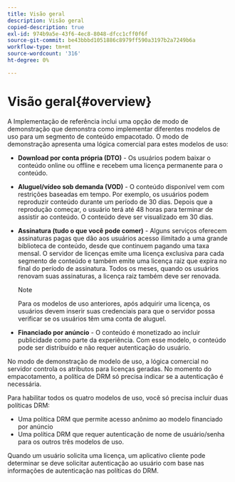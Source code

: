 ```yaml
---
title: Visão geral
description: Visão geral
copied-description: true
exl-id: 974b9a5e-43f6-4ec8-8048-dfcc1cff0f6f
source-git-commit: be43bbbd1051886c8979ff590a3197b2a7249b6a
workflow-type: tm+mt
source-wordcount: '316'
ht-degree: 0%

---
```


# Visão geral{#overview}

A Implementação de referência inclui uma opção de modo de demonstração que demonstra como implementar diferentes modelos de uso para um segmento de conteúdo empacotado. O modo de demonstração apresenta uma lógica comercial para estes modelos de uso:

* **Download por conta própria (DTO)** - Os usuários podem baixar o conteúdo online ou offline e recebem uma licença permanente para o conteúdo.
* **Aluguel/vídeo sob demanda (VOD)** - O conteúdo disponível vem com restrições baseadas em tempo. Por exemplo, os usuários podem reproduzir conteúdo durante um período de 30 dias. Depois que a reprodução começar, o usuário terá até 48 horas para terminar de assistir ao conteúdo. O conteúdo deve ser visualizado em 30 dias.
* **Assinatura (tudo o que você pode comer)** - Alguns serviços oferecem assinaturas pagas que dão aos usuários acesso ilimitado a uma grande biblioteca de conteúdo, desde que continuem pagando uma taxa mensal. O servidor de licenças emite uma licença exclusiva para cada segmento de conteúdo e também emite uma licença raiz que expira no final do período de assinatura. Todos os meses, quando os usuários renovam suas assinaturas, a licença raiz também deve ser renovada.

   >[!NOTE]
   >
   >Para os modelos de uso anteriores, após adquirir uma licença, os usuários devem inserir suas credenciais para que o servidor possa verificar se os usuários têm uma conta de aluguel.

* **Financiado por anúncio** - O conteúdo é monetizado ao incluir publicidade como parte da experiência. Com esse modelo, o conteúdo pode ser distribuído e não requer autenticação do usuário.

No modo de demonstração de modelo de uso, a lógica comercial no servidor controla os atributos para licenças geradas. No momento do empacotamento, a política de DRM só precisa indicar se a autenticação é necessária.

Para habilitar todos os quatro modelos de uso, você só precisa incluir duas políticas DRM:

* Uma política DRM que permite acesso anônimo ao modelo financiado por anúncio
* Uma política DRM que requer autenticação de nome de usuário/senha para os outros três modelos de uso.

Quando um usuário solicita uma licença, um aplicativo cliente pode determinar se deve solicitar autenticação ao usuário com base nas informações de autenticação nas políticas do DRM.
